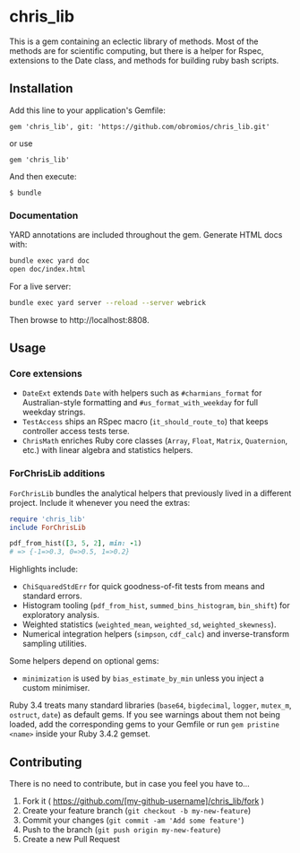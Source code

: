 # chris_lib

This is a gem containing an eclectic library of methods. Most of the methods are for scientific computing, but there is a helper for Rspec, extensions to the Date class, and methods for building ruby bash scripts.

## Installation

Add this line to your application's Gemfile:

```
gem 'chris_lib', git: 'https://github.com/obromios/chris_lib.git'
```
or use
```
gem 'chris_lib'
```

And then execute:

    $ bundle

### Documentation

YARD annotations are included throughout the gem. Generate HTML docs with:

```bash
bundle exec yard doc
open doc/index.html
```

For a live server:

```bash
bundle exec yard server --reload --server webrick
```

Then browse to http://localhost:8808.

## Usage

### Core extensions

- `DateExt` extends `Date` with helpers such as `#charmians_format` for Australian-style formatting and `#us_format_with_weekday` for full weekday strings.
- `TestAccess` ships an RSpec macro (`it_should_route_to`) that keeps controller access tests terse.
- `ChrisMath` enriches Ruby core classes (`Array`, `Float`, `Matrix`, `Quaternion`, etc.) with linear algebra and statistics helpers.

### ForChrisLib additions

`ForChrisLib` bundles the analytical helpers that previously lived in a different project. Include it whenever you need the extras:

```ruby
require 'chris_lib'
include ForChrisLib

pdf_from_hist([3, 5, 2], min: -1)
# => {-1=>0.3, 0=>0.5, 1=>0.2}
```

Highlights include:

- `ChiSquaredStdErr` for quick goodness-of-fit tests from means and standard errors.
- Histogram tooling (`pdf_from_hist`, `summed_bins_histogram`, `bin_shift`) for exploratory analysis.
- Weighted statistics (`weighted_mean`, `weighted_sd`, `weighted_skewness`).
- Numerical integration helpers (`simpson`, `cdf_calc`) and inverse-transform sampling utilities.

Some helpers depend on optional gems:

- `minimization` is used by `bias_estimate_by_min` unless you inject a custom minimiser.

Ruby 3.4 treats many standard libraries (`base64`, `bigdecimal`, `logger`, `mutex_m`, `ostruct`, `date`) as default gems. If you see warnings about them not being loaded, add the corresponding gems to your Gemfile or run `gem pristine <name>` inside your Ruby 3.4.2 gemset.

## Contributing
There is no need to contribute, but in case you feel you have to...

1. Fork it ( https://github.com/[my-github-username]/chris_lib/fork )
2. Create your feature branch (`git checkout -b my-new-feature`)
3. Commit your changes (`git commit -am 'Add some feature'`)
4. Push to the branch (`git push origin my-new-feature`)
5. Create a new Pull Request
